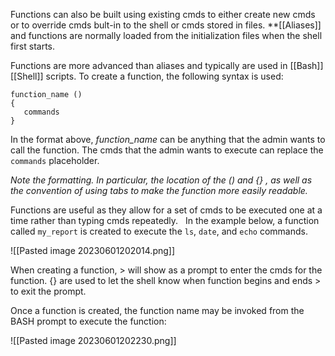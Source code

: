 Functions can also be built using existing cmds to either create new cmds or to override cmds bult-in to the shell or cmds stored in files. **[[Aliases]] and functions are normally loaded from the initialization files when the shell first starts. 


Functions are more advanced than aliases and typically are used in [[Bash]] [[Shell]] scripts. To create a function, the following syntax is used:
```
function_name () 
{
   commands
}
```

In the format above, *function_name* can be anything that the admin wants to call the function. The cmds that the admin wants to execute can replace the `commands` placeholder.

*Note the formatting. In particular, the location of the () and {} , as well as the convention of using tabs to make the function more easily readable.*

Functions are useful as they allow for a set of cmds to be executed one at a time rather than typing cmds repeatedly. 
     In the example below, a function called `my_report` is created to execute the `ls`, `date`, and `echo` commands.

![[Pasted image 20230601202014.png]]

When creating a function, > will show as a prompt to enter the cmds for the function. {} are used to let the shell know when function begins and ends > to exit the prompt.

Once a function is created, the function name may be invoked from the BASH prompt to execute the function:

![[Pasted image 20230601202230.png]]
